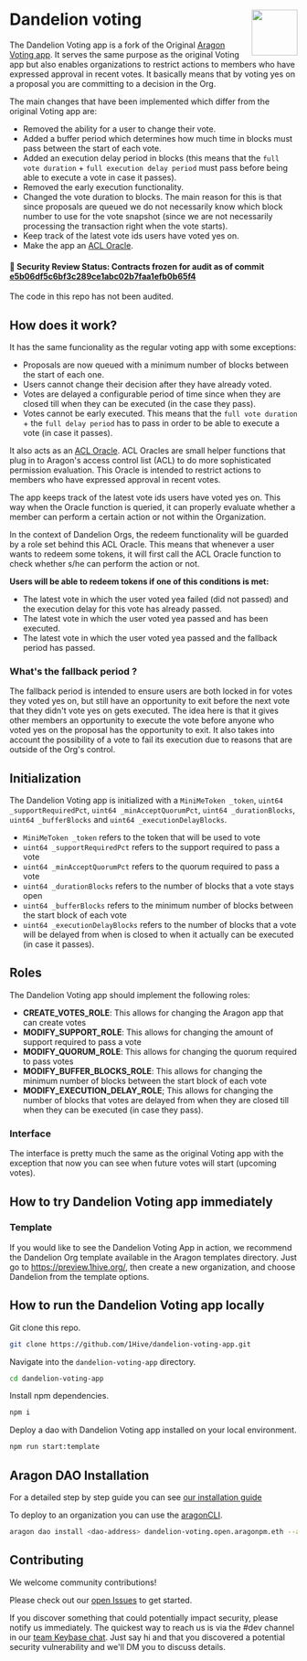 # Dandelion voting <img align="right" src="https://github.com/1Hive/website/blob/master/website/static/img/bee.png" height="80px" />

The Dandelion Voting app is a fork of the Original [Aragon Voting app](https://github.com/aragon/aragon-apps/tree/master/apps/voting).
It serves the same purpose as the original Voting app but also enables organizations to restrict actions to members who have expressed approval in recent votes. It basically means that by voting yes on a proposal you are committing to a decision in the Org.

The main changes that have been implemented which differ from the original Voting app are:

- Removed the ability for a user to change their vote.
- Added a buffer period which determines how much time in blocks must pass between the start of each vote.
- Added an execution delay period in blocks (this means that the `full vote duration` + `full execution delay period` must pass before being able to execute a vote in case it passes).
- Removed the early execution functionality.
- Changed the vote duration to blocks. The main reason for this is that since proposals are queued we do not necessarily know which block number to use for the vote snapshot (since we are not necessarily processing the transaction right when the vote starts).
- Keep track of the latest vote ids users have voted yes on.
- Make the app an [ACL Oracle](https://hack.aragon.org/docs/acl_IACLOracle).

#### 🚨 Security Review Status: Contracts frozen for audit as of commit [e5b06df5c6bf3c289ce1abc02b7faa1efb0b65f4](https://github.com/1Hive/dandelion-voting-app/tree/e5b06df5c6bf3c289ce1abc02b7faa1efb0b65f4/contracts)

The code in this repo has not been audited.

## How does it work?

It has the same funcionality as the regular voting app with some exceptions:

- Proposals are now queued with a minimum number of blocks between the start of each one.
- Users cannot change their decision after they have already voted.
- Votes are delayed a configurable period of time since when they are closed till when they can be executed (in the case they pass).
- Votes cannot be early executed. This means that the `full vote duration` + the `full delay period` has to pass in order to be able to execute a vote (in case it passes).

It also acts as an [ACL Oracle](https://hack.aragon.org/docs/acl_IACLOracle). ACL Oracles are small helper functions that plug in to Aragon's access control list (ACL) to do more sophisticated permission evaluation. This Oracle is intended to restrict actions to members who have expressed approval in recent votes.

The app keeps track of the latest vote ids users have voted yes on. This way when the Oracle function is queried, it can properly evaluate whether a member can perform a certain action or not within the Organization.

In the context of Dandelion Orgs, the redeem functionality will be guarded by a role set behind this ACL Oracle. This means that whenever a user wants to redeem some tokens, it will first call the ACL Oracle function to check whether s/he can perform the action or not.

**Users will be able to redeem tokens if one of this conditions is met:**

- The latest vote in which the user voted yea failed (did not passed) and the execution delay for this vote has already passed.
- The latest vote in which the user voted yea passed and has been executed.
- The latest vote in which the user voted yea passed and the fallback period has passed.

### What's the fallback period ?

The fallback period is intended to ensure users are both locked in for votes they voted yes on, but still have an opportunity to exit before the next vote that they didn't vote yes on gets executed. The idea here is that it gives other members an opportunity to execute the vote before anyone who voted yes on the proposal has the opportunity to exit. It also takes into account the possibility of a vote to fail its execution due to reasons that are outside of the Org's control.

## Initialization

The Dandelion Voting app is initialized with a `MiniMeToken _token`, `uint64 _supportRequiredPct`, `uint64 _minAcceptQuorumPct`, `uint64 _durationBlocks`, `uint64 _bufferBlocks` and `uint64 _executionDelayBlocks`.

- `MiniMeToken _token` refers to the token that will be used to vote
- `uint64 _supportRequiredPct` refers to the support required to pass a vote
- `uint64 _minAcceptQuorumPct` refers to the quorum required to pass a vote
- `uint64 _durationBlocks` refers to the number of blocks that a vote stays open
- `uint64 _bufferBlocks` refers to the minimum number of blocks between the start block of each vote
- `uint64 _executionDelayBlocks` refers to the number of blocks that a vote will be delayed from when is closed to when it actually can be executed (in case it passes).

## Roles

The Dandelion Voting app should implement the following roles:

- **CREATE_VOTES_ROLE**: This allows for changing the Aragon app that can create votes
- **MODIFY_SUPPORT_ROLE**: This allows for changing the amount of support required to pass a vote
- **MODIFY_QUORUM_ROLE**: This allows for changing the quorum required to pass votes
- **MODIFY_BUFFER_BLOCKS_ROLE**: This allows for changing the minimum number of blocks between the start block of each vote
- **MODIFY_EXECUTION_DELAY_ROLE**; This allows for changing the number of blocks that votes are delayed from when they are closed till when they can be executed (in case they pass).

### Interface

The interface is pretty much the same as the original Voting app with the exception that now you can see when future votes will start (upcoming votes).

## How to try Dandelion Voting app immediately

### Template

If you would like to see the Dandelion Voting App in action, we recommend the Dandelion Org template available in the Aragon templates directory. Just go to https://preview.1hive.org/, then create a new organization, and choose Dandelion from the template options.

## How to run the Dandelion Voting app locally

Git clone this repo.

```sh
git clone https://github.com/1Hive/dandelion-voting-app.git
```

Navigate into the `dandelion-voting-app` directory.

```sh
cd dandelion-voting-app
```

Install npm dependencies.

```sh
npm i
```

Deploy a dao with Dandelion Voting app installed on your local environment.

```sh
npm run start:template
```

## Aragon DAO Installation

For a detailed step by step guide you can see [our installation guide](./docs/installation-guide.md)

To deploy to an organization you can use the [aragonCLI](https://hack.aragon.org/docs/cli-intro.html).

```sh
aragon dao install <dao-address> dandelion-voting.open.aragonpm.eth --app-init-args <token-address> <supportRequiredPct> <minAcceptQuorumPct> <durationBlocks> <bufferBlocks> <executionDelayBlocks>
```

## Contributing

We welcome community contributions!

Please check out our [open Issues](https://github.com/1Hive/dandelion-voting-app/issues) to get started.

If you discover something that could potentially impact security, please notify us immediately. The quickest way to reach us is via the #dev channel in our [team Keybase chat](https://1hive.org/contribute/keybase). Just say hi and that you discovered a potential security vulnerability and we'll DM you to discuss details.
